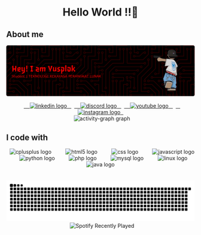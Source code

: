 <h1 align="center">Hello World !!👋</h1>

<h2 align="left">About me</h2>

![ysplk](github-header-banner.png)
<div align="center">
  <a href="https://www.google.com/search?q=https://www.linkedin.com/in/yushaplok_/" target="blank">
    <img src="https://raw.githubusercontent.com/maurodesouza/profile-readme-generator/master/src/assets/icons/social/linkedin/default.svg" width="66" height="40" alt="linkedin logo"  />
  </a>
  <a href="https://www.google.com/search?q=https://discordapp.com/users/yushaplok" target="_blank">
    <img src="https://raw.githubusercontent.com/maurodesouza/profile-readme-generator/master/src/assets/icons/social/discord/default.svg" width="66" height="40" alt="discord logo"  />
  </a>
  <a href="https://www.youtube.com/@YushaPlok-os2dx" target="_blank">
    <img src="https://raw.githubusercontent.com/maurodesouza/profile-readme-generator/master/src/assets/icons/social/youtube/default.svg" width="66" height="40" alt="youtube logo"  />
  </a>
  <a href="https://www.instagram.com/yusha_plok/" target="_blank">
    <img src="https://raw.githubusercontent.com/maurodesouza/profile-readme-generator/master/src/assets/icons/social/instagram/default.svg" width="66" height="40" alt="instagram logo"  />
  </a>
</div>

<div align="center">
  <img src="https://github-readme-activity-graph.vercel.app/graph?username=ysplk&radius=16&theme=modern-lilac&area=true&order=5&hide_title=false&hide_border=true" height="300" alt="activity-graph graph"  />
</div>

<!-- Paragraf kosong ini dihapus aja mar, soalnya nggak ada isinya -->

<h2 align="left">I code with</h2>

<div align="center">
  <img src="https://cdn.jsdelivr.net/gh/devicons/devicon/icons/cplusplus/cplusplus-original.svg" height="40" alt="cplusplus logo"  />
  <img width="14" />
  <img src="https://cdn.jsdelivr.net/gh/devicons/devicon/icons/html5/html5-original.svg" height="40" alt="html5 logo"  />
  <img width="14" />
  <img src="https://cdn.jsdelivr.net/gh/devicons/devicon/icons/css3/css3-original.svg" height="40" alt="css logo"  />
  <img width="14" />
  <img src="https://cdn.jsdelivr.net/gh/devicons/devicon/icons/javascript/javascript-original.svg" height="40" alt="javascript logo"  />
  <img width="14" />
  <img src="https://cdn.jsdelivr.net/gh/devicons/devicon/icons/python/python-original.svg" height="40" alt="python logo"  />
  <img width="14" />
  <img src="https://cdn.jsdelivr.net/gh/devicons/devicon/icons/php/php-original.svg" height="40" alt="php logo"  />
  <img width="14" />
  <img src="https://cdn.jsdelivr.net/gh/devicons/devicon/icons/mysql/mysql-original.svg" height="40" alt="mysql logo"  />
  <img width="14" />
  <img src="https://cdn.jsdelivr.net/gh/devicons/devicon/icons/linux/linux-original.svg" height="40" alt="linux logo"  />
<img width="14" />
<img src="https://cdn.jsdelivr.net/gh/devicons/devicon/icons/java/java-original.svg" height="40" alt="java logo"  />
</div>

<br>
<br>
<div align="center">
<img src="https://raw.githubusercontent.com/ysplk/ysplk/output/snake.svg" alt="Snake animation" />
</div>
<div align="center">
  <img src="https://spotify-recently-played-readme.vercel.app/api?user=317jd24eljotsrg6zlvusq5erlgm" alt="Spotify Recently Played" width="400" />
</div>